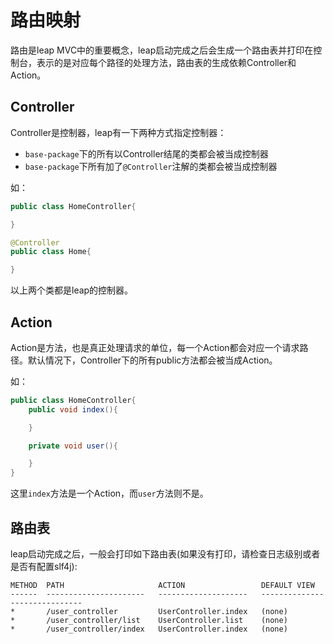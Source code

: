 # 路由映射

路由是leap MVC中的重要概念，leap启动完成之后会生成一个路由表并打印在控制台，表示的是对应每个路径的处理方法，路由表的生成依赖Controller和Action。

## Controller

Controller是控制器，leap有一下两种方式指定控制器：

* `base-package`下的所有以Controller结尾的类都会被当成控制器
* `base-package`下所有加了`@Controller`注解的类都会被当成控制器

如：

```java
public class HomeController{

}

@Controller
public class Home{

}
```

以上两个类都是leap的控制器。

## Action

Action是方法，也是真正处理请求的单位，每一个Action都会对应一个请求路径。默认情况下，Controller下的所有public方法都会被当成Action。

如：

```java
public class HomeController{
    public void index(){

    }

    private void user(){

    }
}
```

这里`index`方法是一个Action，而`user`方法则不是。

## 路由表

leap启动完成之后，一般会打印如下路由表(如果没有打印，请检查日志级别或者是否有配置slf4j):

```
METHOD  PATH                     ACTION                 DEFAULT VIEW
------  ----------------------   --------------------   ------------------------------
*       /user_controller         UserController.index   (none)
*       /user_controller/list    UserController.list    (none)
*       /user_controller/index   UserController.index   (none)
```